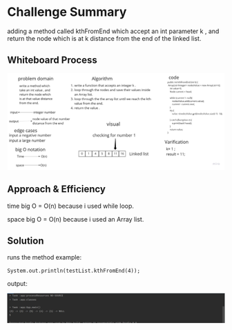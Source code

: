 # Challenge Summary
adding a method called kthFromEnd which accept an int parameter k , and return the node which is at k distance from the end of the linked list.

## Whiteboard Process
![kth-whiteboard](kth-whiteboard.jpg)

## Approach & Efficiency
time big O = O(n) because i used while loop.

space big O = O(n) because i used an Array list.

## Solution

runs the method example:

```
System.out.println(testList.kthFromEnd(4));
```

output:

![kth](kth.jpg)

